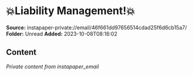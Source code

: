 # 💥Liability Management!💥

**Source:** instapaper-private://email/46f661dd97656514cdad25f6d6cb15a7/
**Folder:** Unread
**Added:** 2023-10-08T08:16:02




## Content
*Private content from instapaper_email*
